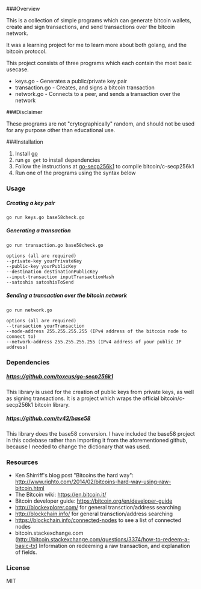 ###Overview

This is a collection of simple programs which can generate bitcoin wallets, create and sign transactions, and send transactions over the bitcoin network.

It was a learning project for me to learn more about both golang, and the bitcoin protocol.

This project consists of three programs which each contain the most basic usecase.

* keys.go - Generates a public/private key pair
* transaction.go - Creates, and signs a bitcoin transaction
* network.go - Connects to a peer, and sends a transaction over the network

###Disclaimer

These programs are not "crytographically" random, and should not be used for any purpose other than educational use.

###Installation

1. Install [go](http://golang.org/)
2. run `go get` to install dependencies
3. Follow the instructions at [go-secp256k1](https://github.com/toxeus/go-secp256k1) to compile bitcoin/c-secp256k1
4. Run one of the programs using the syntax below

### Usage

##### Creating a key pair

	go run keys.go base58check.go

##### Generating a transaction

	go run transaction.go base58check.go
	
	options (all are required)
	--private-key yourPrivateKey
	--public-key yourPublicKey
	--destination destinationPublicKey
	--input-transaction inputTransactionHash
	--satoshis satoshisToSend


##### Sending a transaction over the bitcoin network

	go run network.go
	
	options (all are required)
	--transaction yourTransaction
	--node-address 255.255.255.255 (IPv4 address of the bitcoin node to connect to)
	--network-address 255.255.255.255 (IPv4 address of your public IP address)

### Dependencies

##### https://github.com/toxeus/go-secp256k1
This library is used for the creation of public keys from private keys, as well as signing transactions. It is a project which wraps the official bitcoin/c-secp256k1 bitcoin library.

##### https://github.com/tv42/base58
This library does the base58 conversion. I have included the base58 project in this codebase rather than importing it from the aforementioned github, because I needed to change the dictionary that was used.

### Resources

- Ken Shirriff's blog post "Bitcoins the hard way": http://www.righto.com/2014/02/bitcoins-hard-way-using-raw-bitcoin.html
- The Bitcoin wiki: https://en.bitcoin.it/
- Bitcoin developer guide: https://bitcoin.org/en/developer-guide
- http://blockexplorer.com/ for general transction/address searching
- http://blockchain.info/ for general transction/address searching
- https://blockchain.info/connected-nodes to see a list of connected nodes
- bitcoin.stackexchange.com (http://bitcoin.stackexchange.com/questions/3374/how-to-redeem-a-basic-tx) Information on redeeming a raw transaction, and explanation of fields.

### License

MIT
